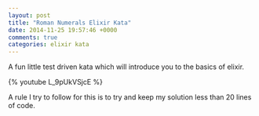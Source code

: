 ```yaml
---
layout: post
title: "Roman Numerals Elixir Kata"
date: 2014-11-25 19:57:46 +0000
comments: true
categories: elixir kata
---
```


A fun little test driven kata which will introduce you to the basics of elixir.

{% youtube L_9pUkVSjcE %}

A rule I try to follow for this is to try and keep my solution less than 20 lines of code.
